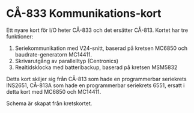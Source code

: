 # CÅ-833 Kommunikations-kort
Ett nyare kort för I/O heter CÅ-833 och det ersätter CÅ-813.
Kortet har tre funktioner:
1. Seriekommunikation med V24-snitt, baserad på kretsen MC6850 och baudrate-generatorn MC14411.
2. Skrivarutgång av parallelltyp (Centronics)
3. Realtidsklocka med batteribackup, baserad på kretsen MSM5832
 
Detta kort skiljer sig från CÅ-813 som hade en programmerbar seriekrets INS2651, CÅ-813A som hade en programmerbar seriekrets 6551, ersatt i detta kort med MC6850 och MC14411.
 
Schema är skapat från kretskortet.